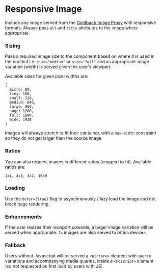# Responsive Image

Include any image served from the [Goldbach Image Proxy](https://cms.azbe.lovelysystems.com/docs/mobile_imageproxy.html) with responsive formats. Always pass `alt` and `title` attributes to the image where appropriate.


### Sizing

Pass a required image size to the component based on where it is used in the content i.e. `size="medium"` or `size="full"` and an appropriate image variation (width) is served given the user's viewport.

Available sizes for given pixel widths are:

```
{
  micro: 80,
  tiny: 160,
  small: 320,
  medium: 640,
  large: 960,
  huge: 1280,
  full: 1600,
  wide: 1920
}
```

Images will always stretch to fit their container, with a `max-width` constraint so they do not get larger than the source image.

### Ratios

You can also request images in different ratios (cropped to fit). Available ratios are:

`1x1, 4x3, 3x2, 16x9`

### Loading

Use the `defer={true}` flag to asynchronously / lazy load the image and not block page rendering.

### Enhancements

If the user resizes their viewport upwards, a larger image variation will be served when appropriate. `2x` images are also served to retina devices.

### Fallback

Users without Javascript will be served a `<picture>` element with `source` variations and accompanying media queries, inside a `<noscript>` element (so not requested on first load by users with JS).
